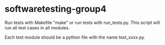 # softwaretesting-group4

Run tests with Makefile "make" or
run tests with run_tests.py. This script will run all test
cases in all modules.

Each test module should be a python file
with the name test_xxxx.py.

